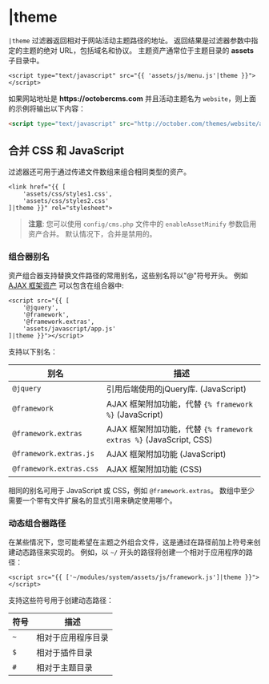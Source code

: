 # |theme

`|theme` 过滤器返回相对于网站活动主题路径的地址。 返回结果是过滤器参数中指定的主题的绝对 URL，包括域名和协议。 主题资产通常位于主题目录的 **assets** 子目录中。

```twig
<script type="text/javascript" src="{{ 'assets/js/menu.js'|theme }}"></script>
```

如果网站地址是 __https://octobercms.com__ 并且活动主题名为 `website`，则上面的示例将输出以下内容： 

```html
<script type="text/javascript" src="http://october.com/themes/website/assets/js/menu.js"></script>
```

## 合并 CSS 和 JavaScript

过滤器还可用于通过传递文件数组来组合相同类型的资产。

```twig
<link href="{{ [
    'assets/css/styles1.css',
    'assets/css/styles2.css'
]|theme }}" rel="stylesheet">
```

> **注意**: 您可以使用 `config/cms.php` 文件中的 `enableAssetMinify` 参数启用资产合并。 默认情况下，合并是禁用的。


### 组合器别名 

资产组合器支持替换文件路径的常用别名，这些别名将以"@"符号开头。 例如 [AJAX 框架资产](../ajax/introduction.md#including-the-framework) 可以包含在组合器中:

```twig
<script src="{{ [
    '@jquery',
    '@framework',
    '@framework.extras',
    'assets/javascript/app.js'
]|theme }}"></script>
```

支持以下别名：

别名 | 描述
------------- | -------------
`@jquery` | 引用后端使用的jQuery库. (JavaScript)
`@framework` | AJAX 框架附加功能，代替  `{% framework %}` (JavaScript)
`@framework.extras` | AJAX 框架附加功能，代替 `{% framework extras %}`  (JavaScript, CSS)
`@framework.extras.js` | AJAX 框架附加功能 (JavaScript)
`@framework.extras.css` | AJAX 框架附加功能 (CSS)

相同的别名可用于 JavaScript 或 CSS，例如 `@framework.extras`。 数组中至少需要一个带有文件扩展名的显式引用来确定使用哪个。

### 动态组合器路径

在某些情况下，您可能希望在主题之外组合文件，这是通过在路径前加上符号来创建动态路径来实现的。 例如，以 `~/` 开头的路径将创建一个相对于应用程序的路径： 

```twig
<script src="{{ ['~/modules/system/assets/js/framework.js']|theme }}"></script>
```

支持这些符号用于创建动态路径：

符号 | 描述
------------- | -------------
`~` | 相对于应用程序目录
`$` | 相对于插件目录 
`#` | 相对于主题目录
